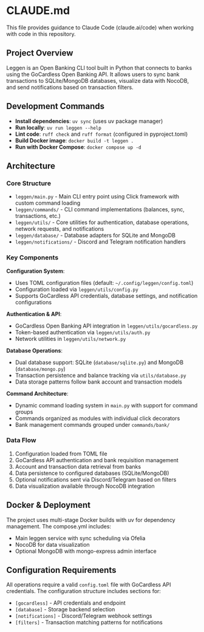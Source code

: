 # CLAUDE.md

This file provides guidance to Claude Code (claude.ai/code) when working with code in this repository.

## Project Overview

Leggen is an Open Banking CLI tool built in Python that connects to banks using the GoCardless Open Banking API. It allows users to sync bank transactions to SQLite/MongoDB databases, visualize data with NocoDB, and send notifications based on transaction filters.

## Development Commands

- **Install dependencies**: `uv sync` (uses uv package manager)
- **Run locally**: `uv run leggen --help`
- **Lint code**: `ruff check` and `ruff format` (configured in pyproject.toml)
- **Build Docker image**: `docker build -t leggen .`
- **Run with Docker Compose**: `docker compose up -d`

## Architecture

### Core Structure
- `leggen/main.py` - Main CLI entry point using Click framework with custom command loading
- `leggen/commands/` - CLI command implementations (balances, sync, transactions, etc.)
- `leggen/utils/` - Core utilities for authentication, database operations, network requests, and notifications
- `leggen/database/` - Database adapters for SQLite and MongoDB
- `leggen/notifications/` - Discord and Telegram notification handlers

### Key Components

**Configuration System**:
- Uses TOML configuration files (default: `~/.config/leggen/config.toml`)
- Configuration loaded via `leggen/utils/config.py`
- Supports GoCardless API credentials, database settings, and notification configurations

**Authentication & API**:
- GoCardless Open Banking API integration in `leggen/utils/gocardless.py`
- Token-based authentication via `leggen/utils/auth.py`
- Network utilities in `leggen/utils/network.py`

**Database Operations**:
- Dual database support: SQLite (`database/sqlite.py`) and MongoDB (`database/mongo.py`)
- Transaction persistence and balance tracking via `utils/database.py`
- Data storage patterns follow bank account and transaction models

**Command Architecture**:
- Dynamic command loading system in `main.py` with support for command groups
- Commands organized as modules with individual click decorators
- Bank management commands grouped under `commands/bank/`

### Data Flow
1. Configuration loaded from TOML file
2. GoCardless API authentication and bank requisition management
3. Account and transaction data retrieval from banks
4. Data persistence to configured databases (SQLite/MongoDB)
5. Optional notifications sent via Discord/Telegram based on filters
6. Data visualization available through NocoDB integration

## Docker & Deployment

The project uses multi-stage Docker builds with uv for dependency management. The compose.yml includes:
- Main leggen service with sync scheduling via Ofelia
- NocoDB for data visualization
- Optional MongoDB with mongo-express admin interface

## Configuration Requirements

All operations require a valid `config.toml` file with GoCardless API credentials. The configuration structure includes sections for:
- `[gocardless]` - API credentials and endpoint
- `[database]` - Storage backend selection
- `[notifications]` - Discord/Telegram webhook settings
- `[filters]` - Transaction matching patterns for notifications
